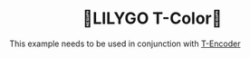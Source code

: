 <h1 align = "center">🌟LILYGO T-Color🌟</h1>

This example needs to be used in conjunction with [T-Encoder](https://github.com/Xinyuan-LilyGO/T-Encoder/tree/main/example/EspNow_test)